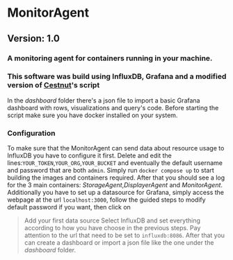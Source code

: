 # MonitorAgent
## Version: 1.0
### A monitoring agent for containers running in your machine.
### This software was build using InfluxDB, Grafana and a modified version of [Cestnut](https://github.com/Cestnut/DockerResourcesDisplayer-Container)'s script
In the *dashboard* folder there's a json file to import a basic Grafana dashboard with rows, visualizations and query's code.
Before starting the script make sure you have docker installed on your system.
### Configuration
To make sure that the MonitorAgent can send data about resource usage to InfluxDB you have to configure it first.
Delete and edit the lines:`YOUR_TOKEN`,`YOUR_ORG`,`YOUR_BUCKET` and eventually the default username and password that are both `admin`.
Simply run `docker compose up` to start building the images and containers required.
After that you should see a log for the 3 main containers: *StorageAgent*,*DisplayerAgent* and *MonitorAgent*.
Additionally you have to set up a datasource for Grafana, simply access the webpage at the url `localhost:3000`, follow the guided steps to modify default password if you want, then click on 
> Add your first data source
Select InfluxDB and set everything according to how you have choose in the previous steps.
Pay attention to the url that need to be set to `influxdb:8086`.
After that you can create a dashboard or import a json file like the one under the *dashboard* folder.
